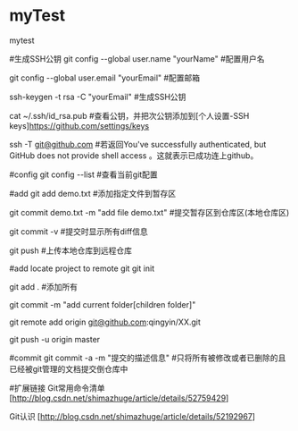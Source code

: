 # myTest
mytest

#生成SSH公钥
git config --global user.name "yourName" #配置用户名

git config --global user.email "yourEmail" #配置邮箱

ssh-keygen -t rsa -C "yourEmail" #生成SSH公钥

cat ~/.ssh/id_rsa.pub #查看公钥，并把次公钥添加到[个人设置-SSH keys]https://github.com/settings/keys

ssh -T git@github.com #若返回You've successfully authenticated, but GitHub does not provide shell access 。这就表示已成功连上github。 

#config
git config --list #查看当前git配置

#add
git add demo.txt #添加指定文件到暂存区

git commit demo.txt -m "add file demo.txt" #提交暂存区到仓库区(本地仓库区)

git commit -v #提交时显示所有diff信息

git push #上传本地仓库到远程仓库

#add locate project to remote git
git init

git add .   #添加所有

git commit -m "add current folder[children folder]"

git remote add origin git@github.com:qingyin/XX.git

git push -u origin master

#commit
git commit -a -m "提交的描述信息"  #只将所有被修改或者已删除的且已经被git管理的文档提交倒仓库中

#扩展链接
Git常用命令清单 [http://blog.csdn.net/shimazhuge/article/details/52759429]

Git认识 [http://blog.csdn.net/shimazhuge/article/details/52192967]






